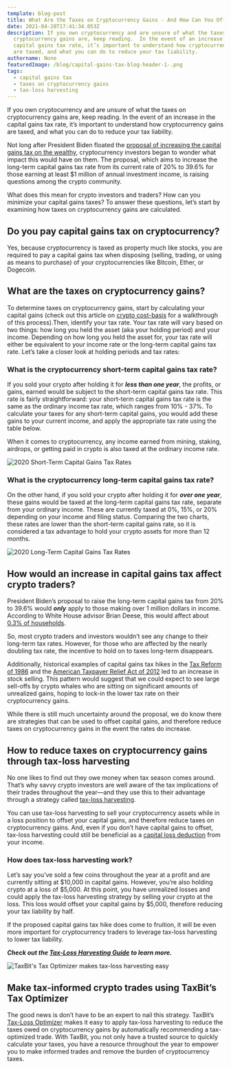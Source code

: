 ```yaml
---
template: blog-post
title: What Are the Taxes on Cryptocurrency Gains - And How Can You Offset These?
date: 2021-04-28T17:41:34.053Z
description: If you own cryptocurrency and are unsure of what the taxes on
  cryptocurrency gains are, keep reading.  In the event of an increase in the
  capital gains tax rate, it’s important to understand how cryptocurrency gains
  are taxed, and what you can do to reduce your tax liability.
authorname: None
featuredImage: /blog/capital-gains-tax-blog-header-1-.png
tags:
  - capital gains tax
  - taxes on cryptocurrency gains
  - tax-loss harvesting
---
```

If you own cryptocurrency and are unsure of what the taxes on cryptocurrency gains are, keep reading. In the event of an increase in the capital gains tax rate, it’s important to understand how cryptocurrency gains are taxed, and what you can do to reduce your tax liability.

Not long after President Biden floated the [proposal of increasing the capital gains tax on the wealthy](https://www.bloomberg.com/news/articles/2021-04-22/biden-to-propose-capital-gains-tax-as-high-as-43-4-for-wealthy), cryptocurrency investors began to wonder what impact this would have on them. The proposal, which aims to increase the long-term capital gains tax rate from its current rate of 20% to 39.6% for those earning at least $1 million of annual investment income, is raising questions among the crypto community.

What does this mean for crypto investors and traders? How can you minimize your capital gains taxes? To answer these questions, let’s start by examining how taxes on cryptocurrency gains are calculated.

## Do you pay capital gains tax on cryptocurrency?

Yes, because cryptocurrency is taxed as property much like stocks, you are required to pay a capital gains tax when disposing (selling, trading, or using as means to purchase) of your cryptocurrencies like Bitcoin, Ether, or Dogecoin.

## What are the taxes on cryptocurrency gains?

To determine taxes on cryptocurrency gains, start by calculating your capital gains (check out this article on [crypto cost-basis](https://taxbit.com/blog/2019-12-13-proper-cryptocurrency-cost-basis-assignment-methods/) for a walkthrough of this process).Then, identify your tax rate. Your tax rate will vary based on two things: how long you held the asset (aka your holding period) and your income. Depending on how long you held the asset for, your tax rate will either be equivalent to your income rate or the long-term capital gains tax rate. Let’s take a closer look at holding periods and tax rates:

### What is the cryptocurrency short-term capital gains tax rate?

If you sold your crypto after holding it for ***less than one year***, the profits, or gains, earned would be subject to the short-term capital gains tax rate. This rate is fairly straightforward: your short-term capital gains tax rate is the same as the ordinary income tax rate, which ranges from 10% - 37%. To calculate your taxes for any short-term capital gains, you would add these gains to your current income, and apply the appropriate tax rate using the table below.

When it comes to cryptocurrency, any income earned from mining, staking, airdrops, or getting paid in crypto is also taxed at the ordinary income rate.

![2020 Short-Term Capital Gains Tax Rates](/blog/screen-shot-2021-04-28-at-1.11.42-pm.png "2020 Short-Term Capital Gains Tax Rates")

### What is the cryptocurrency long-term capital gains tax rate?

On the other hand, if you sold your crypto after holding it for ***over one year***, these gains would be taxed at the long-term capital gains tax rate, separate from your ordinary income. These are currently taxed at 0%, 15%, or 20% depending on your income and filing status. Comparing the two charts, these rates are lower than the short-term capital gains rate, so it is considered a tax advantage to hold your crypto assets for more than 12 months.

![2020 Long-Term Capital Gains Tax Rates](/blog/screen-shot-2021-04-28-at-4.40.17-pm.png "2020 Long-Term Capital Gains Tax Rates")

## How would an increase in capital gains tax affect crypto traders?

President Biden’s proposal to raise the long-term capital gains tax from 20% to 39.6% would ***only*** apply to those making over 1 million dollars in income. According to White House advisor Brian Deese, this would affect about [0.3% of households](https://www.cnbc.com/2021/04/26/biden-capital-gains-tax-hike-would-only-hit-0point3percent-of-households-advisor-says.html).

So, most crypto traders and investors wouldn’t see any change to their long-term tax rates. However, for those who are affected by the nearly doubling tax rate, the incentive to hold on to taxes long-term disappears.

Additionally, historical examples of capital gains tax hikes in the [Tax Reform of 1986](https://www.investopedia.com/terms/t/taxreformact1986.asp) and the [American Taxpayer Relief Act of 2012](https://www.investopedia.com/terms/a/american-taxpayer-relief-act-2012.asp) led to an increase in stock selling. This pattern would suggest that we could expect to see large sell-offs by crypto whales who are sitting on significant amounts of unrealized gains, hoping to lock-in the lower tax rate on their cryptocurrency gains.

While there is still much uncertainty around the proposal, we do know there are strategies that can be used to offset capital gains, and therefore reduce taxes on cryptocurrency gains in the event the rates do increase.

## How to reduce taxes on cryptocurrency gains through tax-loss harvesting

No one likes to find out they owe money when tax season comes around. That’s why savvy crypto investors are well aware of the tax implications of their trades throughout the year—and they use this to their advantage through a strategy called [tax-loss harvesting](https://taxbit.com/blog/cryptocurrency-trading-tax-loss-harvesting-guide/).

You can use tax-loss harvesting to sell your cryptocurrency assets while in a loss position to offset your capital gains, and therefore reduce taxes on cryptocurrency gains. And, even if you don’t have capital gains to offset, tax-loss harvesting could still be beneficial as a [capital loss deduction](https://taxbit.com/blog/2019-10-09-how-to-report-crypto-losses/) from your income.

### How does tax-loss harvesting work?

Let’s say you’ve sold a few coins throughout the year at a profit and are currently sitting at $10,000 in capital gains. However, you’re also holding crypto at a loss of $5,000. At this point, you have unrealized losses and could apply the tax-loss harvesting strategy by selling your crypto at the loss. This loss would offset your capital gains by $5,000, therefore reducing your tax liability by half.

If the proposed capital gains tax hike does come to fruition, it will be even more important for cryptocurrency traders to leverage tax-loss harvesting to lower tax liability.

***Check out the [Tax-Loss Harvesting Guide](https://taxbit.com/blog/cryptocurrency-trading-tax-loss-harvesting-guide/) to learn more.***

![TaxBit's Tax Optimizer makes tax-loss harvesting easy](/blog/tax-optimizer_slider.png "TaxBit's Tax Optimizer makes tax-loss harvesting easy")

## Make tax-informed crypto trades using TaxBit’s Tax Optimizer

The good news is don’t have to be an expert to nail this strategy. TaxBit’s [Tax-Loss Optimizer](https://help.taxbit.com/hc/en-us/articles/360052766474-What-is-the-Tax-Optimizer-) makes it easy to apply tax-loss harvesting to reduce the taxes owed on cryptocurrency gains by automatically recommending a tax-optimized trade. With TaxBit, you not only have a trusted source to quickly calculate your taxes, you have a resource throughout the year to empower you to make informed trades and remove the burden of cryptocurrency taxes.